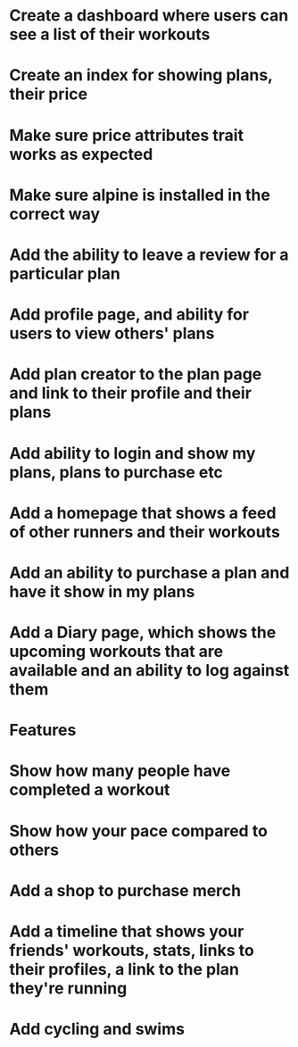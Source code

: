 # Create a dashboard where users can see a list of their workouts 
# Create an index for showing plans, their price 

# Make sure price attributes trait works as expected
# Make sure alpine is installed in the correct way

# Add the ability to leave a review for a particular plan
# Add profile page, and ability for users to view others' plans
# Add plan creator to the plan page and link to their profile and their plans

# Add ability to login and show my plans, plans to purchase etc
# Add a homepage that shows a feed of other runners and their workouts
# Add an ability to purchase a plan and have it show in my plans
# Add a Diary page, which shows the upcoming workouts that are available and an ability to log against them


# Features
# Show how many people have completed a workout
# Show how your pace compared to others
# Add a shop to purchase merch
# Add a timeline that shows your friends' workouts, stats, links to their profiles, a link to the plan they're running 
# Add cycling and swims
